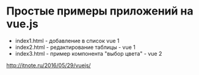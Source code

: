 # Простые примеры приложений на vue.js

<ul>
    <li>index1.html - добавление в список vue 1</li>
    <li>index2.html - редактирование таблицы - vue 1</li>
	<li>index3.html - пример компонента "выбор цвета" - vue 2</li>
</ul>

http://itnote.ru/2016/05/29/vuejs/
